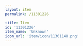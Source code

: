 ```yaml
---
layout: item
permalink: /11301226

title: Item
id: '11301226'
item_name: 'Unknown'
icon_url: 'item/icon/11301148.png'
---
```

